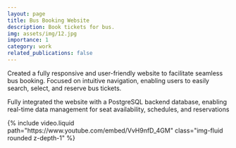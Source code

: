 ```yaml
---
layout: page
title: Bus Booking Website
description: Book tickets for bus.
img: assets/img/12.jpg
importance: 1
category: work
related_publications: false
---
```


 Created a fully responsive and user-friendly website to facilitate seamless bus booking. Focused on intuitive
 navigation, enabling users to easily search, select, and reserve bus tickets.
 
 Fully integrated the website with a PostgreSQL backend database, enabling real-time data management for
 seat availability, schedules, and reservations

<div class="col-sm mt-3 mt-md-0">
        {% include video.liquid path="https://www.youtube.com/embed/VvH9nfD_4GM" class="img-fluid rounded z-depth-1" %}
</div>